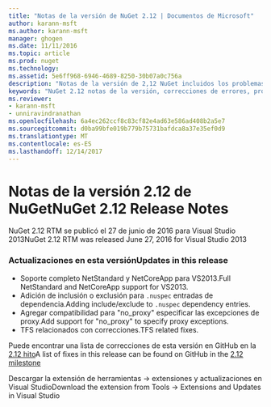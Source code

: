 ```yaml
---
title: "Notas de la versión de NuGet 2.12 | Documentos de Microsoft"
author: karann-msft
ms.author: karann-msft
manager: ghogen
ms.date: 11/11/2016
ms.topic: article
ms.prod: nuget
ms.technology: 
ms.assetid: 5e6ff968-6946-4689-8250-30b07a0c756a
description: "Notas de la versión de 2,12 NuGet incluidos los problemas conocidos, correcciones de errores, las funciones agregadas y dcr."
keywords: "NuGet 2.12 notas de la versión, correcciones de errores, problemas, conocidos agregan características, DCR"
ms.reviewer:
- karann-msft
- unniravindranathan
ms.openlocfilehash: 6a4ec262ccf8c83cf82e4ad63e586ad408b2a5e7
ms.sourcegitcommit: d0ba99bfe019b779b75731bafdca8a37e35ef0d9
ms.translationtype: MT
ms.contentlocale: es-ES
ms.lasthandoff: 12/14/2017
---
```

# <a name="nuget-212-release-notes"></a><span data-ttu-id="e168c-104">Notas de la versión 2.12 de NuGet</span><span class="sxs-lookup"><span data-stu-id="e168c-104">NuGet 2.12 Release Notes</span></span>

<span data-ttu-id="e168c-105">NuGet 2.12 RTM se publicó el 27 de junio de 2016 para Visual Studio 2013</span><span class="sxs-lookup"><span data-stu-id="e168c-105">NuGet 2.12 RTM was released June 27, 2016 for Visual Studio 2013</span></span>

### <a name="updates-in-this-release"></a><span data-ttu-id="e168c-106">Actualizaciones en esta versión</span><span class="sxs-lookup"><span data-stu-id="e168c-106">Updates in this release</span></span>

* <span data-ttu-id="e168c-107">Soporte completo NetStandard y NetCoreApp para VS2013.</span><span class="sxs-lookup"><span data-stu-id="e168c-107">Full NetStandard  and NetCoreApp support for VS2013.</span></span>
* <span data-ttu-id="e168c-108">Adición de inclusión o exclusión para `.nuspec` entradas de dependencia.</span><span class="sxs-lookup"><span data-stu-id="e168c-108">Adding include/exclude to `.nuspec` dependency entries.</span></span>
* <span data-ttu-id="e168c-109">Agregar compatibilidad para "no_proxy" especificar las excepciones de proxy.</span><span class="sxs-lookup"><span data-stu-id="e168c-109">Add support for "no_proxy" to specify proxy exceptions.</span></span>
* <span data-ttu-id="e168c-110">TFS relacionados con correcciones.</span><span class="sxs-lookup"><span data-stu-id="e168c-110">TFS related fixes.</span></span>

<span data-ttu-id="e168c-111">Puede encontrar una lista de correcciones de esta versión en GitHub en la [2.12 hito](https://github.com/NuGet/Home/issues?q=milestone%3A2.12+is%3Aclosed)</span><span class="sxs-lookup"><span data-stu-id="e168c-111">A list of fixes in this release can be found on GitHub in the [2.12 milestone](https://github.com/NuGet/Home/issues?q=milestone%3A2.12+is%3Aclosed)</span></span>

<span data-ttu-id="e168c-112">Descargar la extensión de herramientas -> extensiones y actualizaciones en Visual Studio</span><span class="sxs-lookup"><span data-stu-id="e168c-112">Download the extension from Tools -> Extensions and Updates in Visual Studio</span></span>
